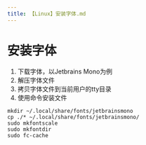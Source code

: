 ```yaml
---
title: 【Linux】安装字体.md
---
```

# 安装字体

1. 下载字体，以Jetbrains Mono为例
2. 解压字体文件
3. 拷贝字体文件到当前用户的tty目录
4. 使用命令安装文件

```shell
mkdir ~/.local/share/fonts/jetbrainsmono
cp ./* ~/.local/share/fonts/jetbrainsmono/
sudo mkfontscale
sudo mkfontdir
sudo fc-cache
```